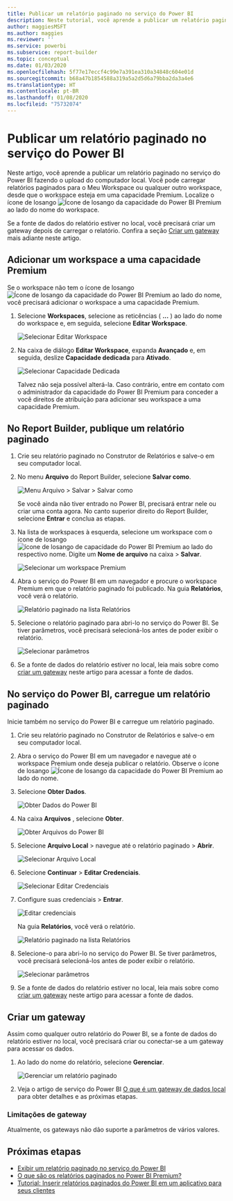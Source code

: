 ```yaml
---
title: Publicar um relatório paginado no serviço do Power BI
description: Neste tutorial, você aprende a publicar um relatório paginado no serviço do Power BI fazendo o upload do computador local.
author: maggiesMSFT
ms.author: maggies
ms.reviewer: ''
ms.service: powerbi
ms.subservice: report-builder
ms.topic: conceptual
ms.date: 01/03/2020
ms.openlocfilehash: 5f77e17eccf4c99e7a391ea310a34848c604e01d
ms.sourcegitcommit: b68a47b1854588a319a5a2d5d6a79bba2da3a4e6
ms.translationtype: HT
ms.contentlocale: pt-BR
ms.lasthandoff: 01/08/2020
ms.locfileid: "75732074"
---
```

# <a name="publish-a-paginated-report-to-the-power-bi-service"></a>Publicar um relatório paginado no serviço do Power BI

Neste artigo, você aprende a publicar um relatório paginado no serviço do Power BI fazendo o upload do computador local. Você pode carregar relatórios paginados para o Meu Workspace ou qualquer outro workspace, desde que o workspace esteja em uma capacidade Premium. Localize o ícone de losango ![Ícone de losango da capacidade do Power BI Premium](media/paginated-reports-save-to-power-bi-service/premium-diamond.png) ao lado do nome do workspace. 

Se a fonte de dados do relatório estiver no local, você precisará criar um gateway depois de carregar o relatório. Confira a seção [Criar um gateway](#create-a-gateway) mais adiante neste artigo.

## <a name="add-a-workspace-to-a-premium-capacity"></a>Adicionar um workspace a uma capacidade Premium

Se o workspace não tem o ícone de losango ![Ícone de losango da capacidade do Power BI Premium](media/paginated-reports-save-to-power-bi-service/premium-diamond.png) ao lado do nome, você precisará adicionar o workspace a uma capacidade Premium. 

1. Selecione **Workspaces**, selecione as reticências ( **...** ) ao lado do nome do workspace e, em seguida, selecione **Editar Workspace**.

    ![Selecionar Editar Workspace](media/paginated-reports-save-to-power-bi-service/power-bi-paginated-edit-workspace.png)

1. Na caixa de diálogo **Editar Workspace**, expanda **Avançado** e, em seguida, deslize **Capacidade dedicada** para **Ativado**.

    ![Selecionar Capacidade Dedicada](media/paginated-reports-save-to-power-bi-service/power-bi-paginated-edit-workspace-dialog.png)

   Talvez não seja possível alterá-la. Caso contrário, entre em contato com o administrador da capacidade do Power BI Premium para conceder a você direitos de atribuição para adicionar seu workspace a uma capacidade Premium.

## <a name="from-report-builder-publish-a-paginated-report"></a>No Report Builder, publique um relatório paginado

1. Crie seu relatório paginado no Construtor de Relatórios e salve-o em seu computador local.

1. No menu **Arquivo** do Report Builder, selecione **Salvar como**.

    ![Menu Arquivo > Salvar > Salvar como](media/paginated-reports-save-to-power-bi-service/power-bi-paginated-save-as.png)

    Se você ainda não tiver entrado no Power BI, precisará entrar nele ou criar uma conta agora. No canto superior direito do Report Builder, selecione **Entrar** e conclua as etapas.

2. Na lista de workspaces à esquerda, selecione um workspace com o ícone de losango ![ícone de losango de capacidade do Power BI Premium](media/paginated-reports-save-to-power-bi-service/premium-diamond.png) ao lado do respectivo nome. Digite um **Nome de arquivo** na caixa > **Salvar**. 

    ![Selecionar um workspace Premium](media/paginated-reports-save-to-power-bi-service/power-bi-paginated-select-workspace.png)

4. Abra o serviço do Power BI em um navegador e procure o workspace Premium em que o relatório paginado foi publicado. Na guia **Relatórios**, você verá o relatório.

    ![Relatório paginado na lista Relatórios](media/paginated-reports-save-to-power-bi-service/power-bi-paginated-wwi-report.png)

5. Selecione o relatório paginado para abri-lo no serviço do Power BI. Se tiver parâmetros, você precisará selecioná-los antes de poder exibir o relatório.

    ![Selecionar parâmetros](media/paginated-reports-save-to-power-bi-service/power-bi-paginated-select-parameters.png)

6. Se a fonte de dados do relatório estiver no local, leia mais sobre como [criar um gateway](#create-a-gateway) neste artigo para acessar a fonte de dados.

## <a name="from-the-power-bi-service-upload-a-paginated-report"></a>No serviço do Power BI, carregue um relatório paginado

Inicie também no serviço do Power BI e carregue um relatório paginado.

1. Crie seu relatório paginado no Construtor de Relatórios e salve-o em seu computador local.

1. Abra o serviço do Power BI em um navegador e navegue até o workspace Premium onde deseja publicar o relatório. Observe o ícone de losango ![Ícone de losango da capacidade do Power BI Premium](media/paginated-reports-save-to-power-bi-service/premium-diamond.png) ao lado do nome. 

1. Selecione **Obter Dados**.

    ![Obter Dados do Power BI](media/paginated-reports-save-to-power-bi-service/power-bi-paginated-get-data.png)

1. Na caixa **Arquivos** , selecione **Obter**.

    ![Obter Arquivos do Power BI](media/paginated-reports-save-to-power-bi-service/power-bi-paginated-files-get.png)

1. Selecione **Arquivo Local** > navegue até o relatório paginado > **Abrir**.

    ![Selecionar Arquivo Local](media/paginated-reports-save-to-power-bi-service/power-bi-paginated-local-file.png)

1. Selecione **Continuar** > **Editar Credenciais**.

    ![Selecionar Editar Credenciais](media/paginated-reports-save-to-power-bi-service/power-bi-paginated-select-edit-credentials.png)

1. Configure suas credenciais > **Entrar**.

    ![Editar credenciais](media/paginated-reports-save-to-power-bi-service/power-bi-paginated-credentials.png)

   Na guia **Relatórios**, você verá o relatório.

    ![Relatório paginado na lista Relatórios](media/paginated-reports-save-to-power-bi-service/power-bi-paginated-wwi-report.png)

1. Selecione-o para abri-lo no serviço do Power BI. Se tiver parâmetros, você precisará selecioná-los antes de poder exibir o relatório.
 
    ![Selecionar parâmetros](media/paginated-reports-save-to-power-bi-service/power-bi-paginated-select-parameters.png)

6. Se a fonte de dados do relatório estiver no local, leia mais sobre como [criar um gateway](#create-a-gateway) neste artigo para acessar a fonte de dados.

## <a name="create-a-gateway"></a>Criar um gateway

Assim como qualquer outro relatório do Power BI, se a fonte de dados do relatório estiver no local, você precisará criar ou conectar-se a um gateway para acessar os dados.

1. Ao lado do nome do relatório, selecione **Gerenciar**.

   ![Gerenciar um relatório paginado](media/paginated-reports-save-to-power-bi-service/power-bi-paginated-manage.png)

1. Veja o artigo de serviço do Power BI [O que é um gateway de dados local](service-gateway-onprem.md) para obter detalhes e as próximas etapas.

### <a name="gateway-limitations"></a>Limitações de gateway

Atualmente, os gateways não dão suporte a parâmetros de vários valores.


## <a name="next-steps"></a>Próximas etapas

- [Exibir um relatório paginado no serviço do Power BI](consumer/paginated-reports-view-power-bi-service.md)
- [O que são os relatórios paginados no Power BI Premium?](paginated-reports-report-builder-power-bi.md)
- [Tutorial: Inserir relatórios paginados do Power BI em um aplicativo para seus clientes](developer/embed-paginated-reports-customers.md)

